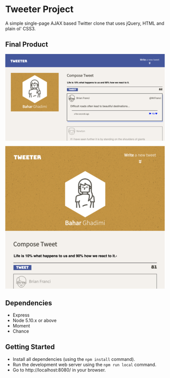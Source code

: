 # Tweeter Project

A simple single-page AJAX based Twitter clone that uses jQuery, HTML and plain ol' CSS3.

## Final Product

!["screenshot of the page in desktop view"](https://github.com/Baharghadimii/tweeter/blob/master/doc/desktop-view.png?raw=true)


!["screenshot of the page in tablet view"](https://github.com/Baharghadimii/tweeter/blob/master/doc/tablet-view.png?raw=true)

## Dependencies

- Express
- Node 5.10.x or above
- Moment
- Chance

## Getting Started

- Install all dependencies (using the `npm install` command).
- Run the development web server using the `npm run local` command.
- Go to http://localhost:8080/ in your browser.
